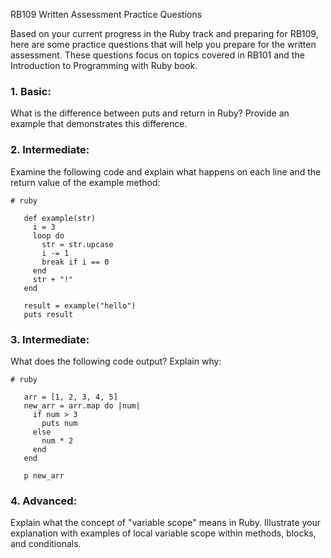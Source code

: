 RB109 Written Assessment Practice Questions

Based on your current progress in the Ruby track and preparing for RB109, here are some practice questions that will help you prepare for the written assessment. These questions focus on topics covered in RB101 and the Introduction to Programming with Ruby book.

### 1.  ​Basic​: 

What is the difference between puts and return in Ruby? Provide an example that demonstrates this difference.

### 2.  ​Intermediate​:

Examine the following code and explain what happens on each line and the return value of the example method:

```
# ruby

   def example(str)
     i = 3
     loop do
       str = str.upcase
       i -= 1
       break if i == 0
     end
     str + "!"
   end
   
   result = example("hello")
   puts result
```

### 3.  ​Intermediate​:

What does the following code output? Explain why:

```
# ruby

   arr = [1, 2, 3, 4, 5]
   new_arr = arr.map do |num|
     if num > 3
       puts num
     else
       num * 2
     end
   end
   
   p new_arr
```
 
### 4.  ​Advanced​:

Explain what the concept of "variable scope" means in Ruby. Illustrate your explanation with examples of local variable scope within methods, blocks, and conditionals.